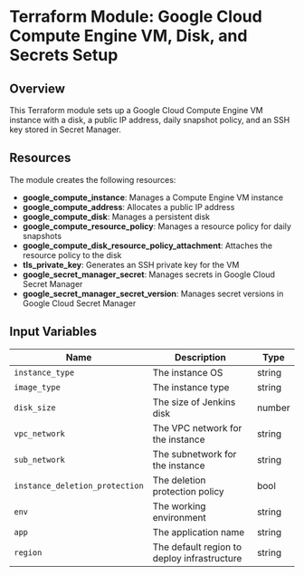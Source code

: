 # Terraform Module: Google Cloud Compute Engine VM, Disk, and Secrets Setup

## Overview

This Terraform module sets up a Google Cloud Compute Engine VM instance with a disk, a public IP address, daily snapshot policy, and an SSH key stored in Secret Manager.

## Resources

The module creates the following resources:

- **google_compute_instance**: Manages a Compute Engine VM instance
- **google_compute_address**: Allocates a public IP address
- **google_compute_disk**: Manages a persistent disk
- **google_compute_resource_policy**: Manages a resource policy for daily snapshots
- **google_compute_disk_resource_policy_attachment**: Attaches the resource policy to the disk
- **tls_private_key**: Generates an SSH private key for the VM
- **google_secret_manager_secret**: Manages secrets in Google Cloud Secret Manager
- **google_secret_manager_secret_version**: Manages secret versions in Google Cloud Secret Manager

## Input Variables

| Name                          | Description                                | Type    |
|-------------------------------|--------------------------------------------|---------|
| `instance_type`               | The instance OS                            | string  |
| `image_type`                  | The instance type                          | string  |
| `disk_size`                   | The size of Jenkins disk                   | number  |
| `vpc_network`                 | The VPC network for the instance           | string  |
| `sub_network`                 | The subnetwork for the instance            | string  |
| `instance_deletion_protection`| The deletion protection policy             | bool    |
| `env`                         | The working environment                    | string  |
| `app`                         | The application name                       | string  |
| `region`                      | The default region to deploy infrastructure| string  |
